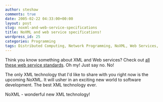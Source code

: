 ```yaml
---
author: steshaw
comments: true
date: 2005-02-22 04:33:00+00:00
layout: post
slug: noxml-and-web-service-specifications
title: NoXML and web service specifications!
wordpress_id: 25
categories: Programming
tags: Distributed Computing, Network Programming, NoXML, Web Services, XML
---
```


Think you know something about XML and Web services? Check out [all these web service standards](http://wiki.apache.org/ws/WebServiceSpecifications). Oh my! Just say no. No!

The only XML technology that I'd like to share with you right now is the upcoming NoXML. It will usher in an exciting new world to software development. The best XML technology ever.

NoXML - wonderful new XML technology!
